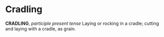 # Cradling

**CRADLING**, _participle present tense_ Laying or rocking in a cradle; cutting and laying with a cradle, as grain.